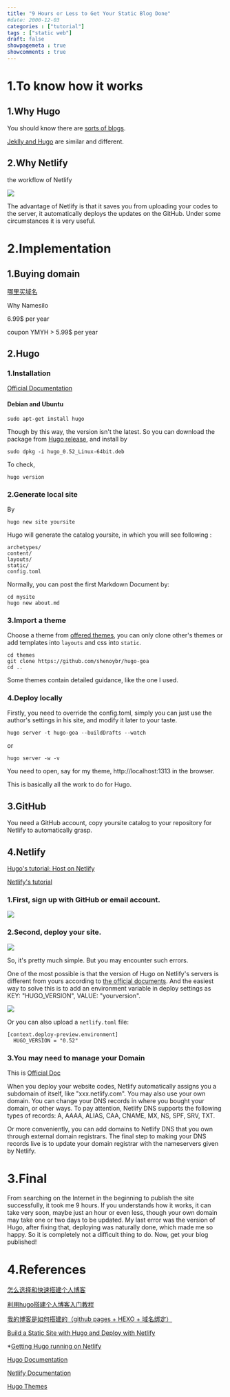 ```yaml
---
title: "9 Hours or Less to Get Your Static Blog Done"
#date: 2000-12-03
categories : ["tutorial"]
tags : ["static web"]
draft: false
showpagemeta : true 
showcomments : true
---
```



# 1.To know how it works

## 1.Why Hugo

You should know there are [sorts of blogs](https://segmentfault.com/a/1190000011661576).

[Jeklly and Hugo](https://linux.cn/article-8633-1.html) are similar and different.

## 2.Why Netlify

the workflow of Netlify

![](./netlify_0.png)

The advantage of Netlify is that it saves you from uploading your codes to the server, it automatically deploys the updates on the GitHub. Under some circumstances it is very useful.



# 2.Implementation

## 1.Buying domain

[哪里买域名](https://www.zhihu.com/question/19551906)

Why Namesilo 

6.99$ per year

coupon YMYH > 5.99$ per year

## 2.Hugo

### 1.Installation

[Official Documentation](https://gohugo.io/getting-started/installing/)

#### Debian and Ubuntu

```
sudo apt-get install hugo
```
Though by this way, the version isn't the latest. So you can download the package from [Hugo release](https://github.com/gohugoio/hugo/releases), and install by 
```
sudo dpkg -i hugo_0.52_Linux-64bit.deb
```

To check, 

```
hugo version
```

### 2.Generate local site

By

```
hugo new site yoursite
```

Hugo will generate the catalog yoursite, in which you will see following :

```
archetypes/
content/
layouts/
static/
config.toml
```

Normally, you can post the first Markdown Document by:

```
cd mysite
hugo new about.md
```

### 3.Import a theme

Choose a theme from [offered themes](https://themes.gohugo.io/), you can only clone other's themes or  add templates into `layouts` and css into `static`.

```
cd themes
git clone https://github.com/shenoybr/hugo-goa
cd ..
```

Some themes contain detailed guidance, like the one I used.

### 4.Deploy locally

Firstly, you need to override the config.toml, simply you can just use the author's settings in his site, and modify it later to your taste.

```
hugo server -t hugo-goa --buildDrafts --watch
```
or
```
hugo server -w -v
```
You need to open, say for my theme, http://localhost:1313 in the browser.



This is basically all the work to do for Hugo.



## 3.GitHub

You need a GitHub account, copy yoursite catalog to your repository for Netlify to automatically grasp.



## 4.Netlify

[Hugo's tutorial: Host on Netlify](https://gohugo.io/hosting-and-deployment/hosting-on-netlify/)

[Netlify's tutorial]()

### 1.First, sign up with GitHub or email account.

![](./netlify_1.png)

### 2.Second, deploy your site.

![](./netlify_2.png)

So, it's pretty much simple. But you may encounter such errors.

One of the most possible is that the version of Hugo on Netlify's servers is different from yours according to [the official documents](https://www.netlify.com/docs/build-gotchas/?_ga=2.163521084.1480081095.1543722703-692151905.1543722703#hugo). And the easiest way to solve this is to add an environment variable in deploy settings as KEY: "HUGO_VERSION", VALUE: "yourversion".

![](./netlify_3.png)

Or you can also upload a `netlify.toml` file:

```
[context.deploy-preview.environment]
  HUGO_VERSION = "0.52"
```



### 3.You may need to manage your Domain

This is [Official Doc](https://www.netlify.com/docs/dns/)

When you deploy your website codes, Netlify automatically assigns you a subdomain of itself, like "xxx.netlify.com". You may also use your own domain. You can change your DNS records in where you bought your domain, or other ways. To pay attention, Netlify DNS supports the following types of records: A, AAAA, ALIAS, CAA, CNAME, MX, NS, SPF, SRV, TXT.

Or more conveniently, you can add domains to Netlify DNS that you own through external domain registrars. The final step to making your DNS records live is to update your domain registrar with the nameservers given by Netlify. 



# 3.Final

From searching on the Internet in the beginning to publish the site successfully, it took me 9 hours. If you understands how it works, it can take very soon, maybe just an hour or even less, though your own domain may take one or two days to be updated. My last error was the version of Hugo, after fixing that, deploying was naturally done, which made me so happy. So it is completely not a difficult thing to do. Now, get your blog published!

# 4.References

[怎么选择和快速搭建个人博客](https://segmentfault.com/a/1190000011661576)

[利用hugo搭建个人博客入门教程](https://youngspring1.github.io/2016/2016-03-06-hugo/)

[我的博客是如何搭建的（github pages + HEXO + 域名绑定）](https://www.jianshu.com/p/834d7cc0668d)

[Build a Static Site with Hugo and Deploy with Netlify](https://gohugo.io/hosting-and-deployment/hosting-on-netlify/)

\*[Getting Hugo running on Netlify](https://www.burntfen.com/2017-04-16/getting-hugo-running-on-netlify)

[Hugo Documentation](https://gohugo.io/documentation/)

[Netlify Documentation](https://www.netlify.com/docs/)

[Hugo Themes](https://gohugo.io/documentation/)